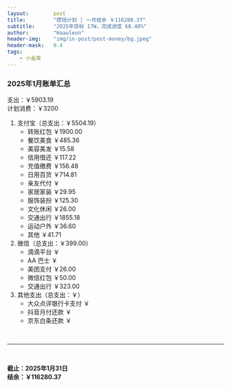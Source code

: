 ```yaml
---
layout:        post
title:         "攒钱计划 | 一月结余 ￥116280.37"
subtitle:      "2025年目标 17W，完成进度 68.40%"
author:        "Haauleon"
header-img:    "img/in-post/post-money/bg.jpeg"
header-mask:   0.4
tags:
    - 小金库
---
```


### 2025年1月账单汇总             
支出：￥5903.19         
计划消费：￥3200        

1. 支付宝（总支出：￥5504.19）   
    - 转账红包 ￥1900.00   
    - 餐饮美食 ￥485.36    
    - 美容美发 ￥15.58     
    - 信用借还 ￥117.22    
    - 充值缴费 ￥156.48     
    - 日用百货 ￥714.81      
    - 亲友代付 ￥     
    - 家居家装 ￥29.95    
    - 服饰装扮 ￥125.30    
    - 文化休闲 ￥26.00    
    - 交通出行 ￥1855.18   
    - 运动户外 ￥36.60
    - 其他 ￥41.71   
2. 微信（总支出：￥399.00）      
    - 滴滴平台 ￥   
    - AA 巴士 ￥    
    - 美团支付 ￥26.00
    - 微信红包 ￥50.00
    - 交通出行 ￥323.00      
3. 其他支出（总支出：￥）     
    - 大众点评银行卡支付 ￥    
    - 抖音月付还款 ￥    
    - 京东白条还款 ￥   

<br>

---

<br>

**截止：2025年1月31日**      
**结余：￥116280.37**        
